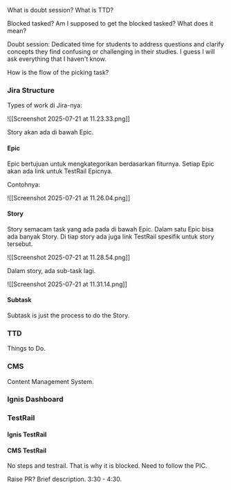 What is doubt session? What is TTD?

Blocked tasked? Am I supposed to get the blocked tasked? What does it mean?

Doubt session: Dedicated time for students to address questions and clarify concepts they find confusing or challenging in their studies. I guess I will ask everything that I haven't know. 

How is the flow of the picking task?
### Jira Structure
Types of work di Jira-nya:

![[Screenshot 2025-07-21 at 11.23.33.png]]

Story akan ada di bawah Epic.
#### Epic
Epic bertujuan untuk mengkategorikan berdasarkan fiturnya. Setiap Epic akan ada link untuk TestRail Epicnya. 

Contohnya:

![[Screenshot 2025-07-21 at 11.26.04.png]]
#### Story
Story semacam task yang ada pada di bawah Epic. Dalam satu Epic bisa ada banyak Story. Di tiap story ada juga link TestRail spesifik untuk story tersebut.

![[Screenshot 2025-07-21 at 11.28.54.png]]

Dalam story, ada sub-task lagi.

![[Screenshot 2025-07-21 at 11.31.14.png]]
#### Subtask
Subtask is just the process to do the Story.
### TTD
Things to Do.
### CMS
Content Management System.
### Ignis Dashboard 
### TestRail
#### Ignis TestRail
#### CMS TestRail

No steps and testrail. That is why it is blocked. Need to follow the PIC.

Raise PR? Brief description. 3:30 - 4:30.